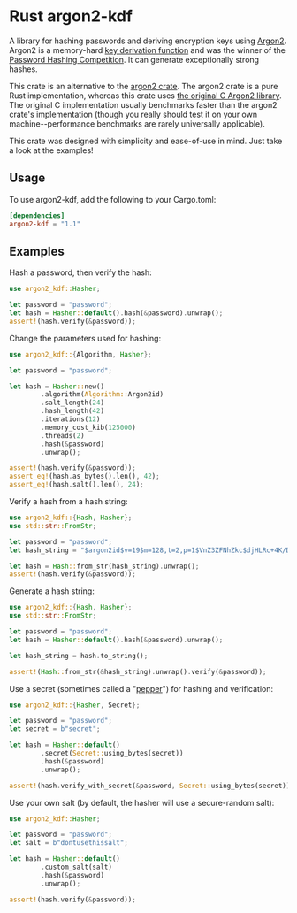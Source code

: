 # Rust argon2-kdf

A library for hashing passwords and deriving encryption keys using
[Argon2](https://en.wikipedia.org/wiki/Argon2). Argon2 is a memory-hard
[key derivation function](https://en.wikipedia.org/wiki/Key_derivation_function) and was
the winner of the [Password Hashing Competition](https://www.password-hashing.net). It can
generate exceptionally strong hashes.

This crate is an alternative to the
[argon2 crate](https://docs.rs/rust-argon2/latest/argon2/). The argon2 crate is a pure Rust
implementation, whereas this crate uses
[the original C Argon2 library](https://github.com/P-H-C/phc-winner-argon2). The original C
implementation usually benchmarks faster than the argon2 crate's implementation (though you
really should test it on your own machine--performance benchmarks are rarely universally
applicable).

This crate was designed with simplicity and ease-of-use in mind. Just take a look at the
examples!

## Usage

To use argon2-kdf, add the following to your Cargo.toml:

```toml
[dependencies]
argon2-kdf = "1.1"
```

## Examples

Hash a password, then verify the hash:

```rust
use argon2_kdf::Hasher;

let password = "password";
let hash = Hasher::default().hash(&password).unwrap();
assert!(hash.verify(&password));
```

Change the parameters used for hashing:

```rust
use argon2_kdf::{Algorithm, Hasher};

let password = "password";

let hash = Hasher::new()
        .algorithm(Algorithm::Argon2id)
        .salt_length(24)
        .hash_length(42)
        .iterations(12)
        .memory_cost_kib(125000)
        .threads(2)
        .hash(&password)
        .unwrap();

assert!(hash.verify(&password));
assert_eq!(hash.as_bytes().len(), 42);
assert_eq!(hash.salt().len(), 24);
```

Verify a hash from a hash string:

```rust
use argon2_kdf::{Hash, Hasher};
use std::str::FromStr;

let password = "password";
let hash_string = "$argon2id$v=19$m=128,t=2,p=1$VnZ3ZFNhZkc$djHLRc+4K/DqQL0f8DMAQQ";

let hash = Hash::from_str(hash_string).unwrap();
assert!(hash.verify(&password));
```

Generate a hash string:

```rust
use argon2_kdf::{Hash, Hasher};
use std::str::FromStr;

let password = "password";
let hash = Hasher::default().hash(&password).unwrap();

let hash_string = hash.to_string();

assert!(Hash::from_str(&hash_string).unwrap().verify(&password));
```

Use a secret (sometimes called a
"[pepper](https://en.wikipedia.org/wiki/Pepper_(cryptography))") for hashing and
verification:

```rust
use argon2_kdf::{Hasher, Secret};

let password = "password";
let secret = b"secret";

let hash = Hasher::default()
        .secret(Secret::using_bytes(secret))
        .hash(&password)
        .unwrap();

assert!(hash.verify_with_secret(&password, Secret::using_bytes(secret)));
```

Use your own salt (by default, the hasher will use a secure-random salt):

```rust
use argon2_kdf::Hasher;

let password = "password";
let salt = b"dontusethissalt";

let hash = Hasher::default()
        .custom_salt(salt)
        .hash(&password)
        .unwrap();

assert!(hash.verify(&password));
```

